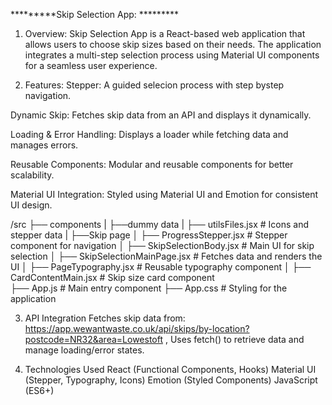 *********Skip Selection App: *********

1) Overview:
Skip Selection App is a React-based web application that allows users to choose skip sizes based on their needs. The application integrates a multi-step selection process using Material UI components for a seamless user experience.

2) Features:
Stepper: A guided selecion process with step bystep navigation.

Dynamic Skip: Fetches skip data from an API and displays it dynamically.

Loading & Error Handling: Displays a loader while fetching data and manages errors.

Reusable Components: Modular and reusable components for better scalability.

Material UI Integration: Styled using Material UI and Emotion for consistent UI design.


/src
  ├── components
  | ├──dummy data
  |     ├── utilsFiles.jsx            # Icons and stepper data
  | ├──Skip page
  │     ├── ProgressStepper.jsx       # Stepper component for navigation
  │     ├── SkipSelectionBody.jsx     # Main UI for skip selection
  │     ├── SkipSelectionMainPage.jsx # Fetches data and renders the UI
  │     ├── PageTypography.jsx        # Reusable typography component
  │     ├── CardContentMain.jsx       # Skip size card component        
  ├── App.js                        # Main entry component
  ├── App.css                       # Styling for the application


3) API Integration
Fetches skip data from:
https://app.wewantwaste.co.uk/api/skips/by-location?postcode=NR32&area=Lowestoft ,
Uses fetch() to retrieve data and manage loading/error states.

4) Technologies Used
React (Functional Components, Hooks)
Material UI (Stepper, Typography, Icons)
Emotion (Styled Components)
JavaScript (ES6+)




